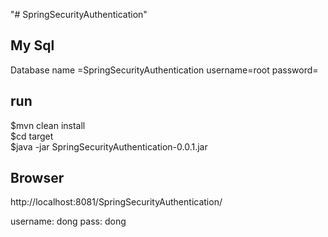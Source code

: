 "# SpringSecurityAuthentication" 

## My Sql ##
Database name =SpringSecurityAuthentication
username=root
password=

## run 
$mvn clean install </br>
$cd target</br>
$java -jar SpringSecurityAuthentication-0.0.1.jar</br>

## Browser
http://localhost:8081/SpringSecurityAuthentication/

username: dong
pass: dong
